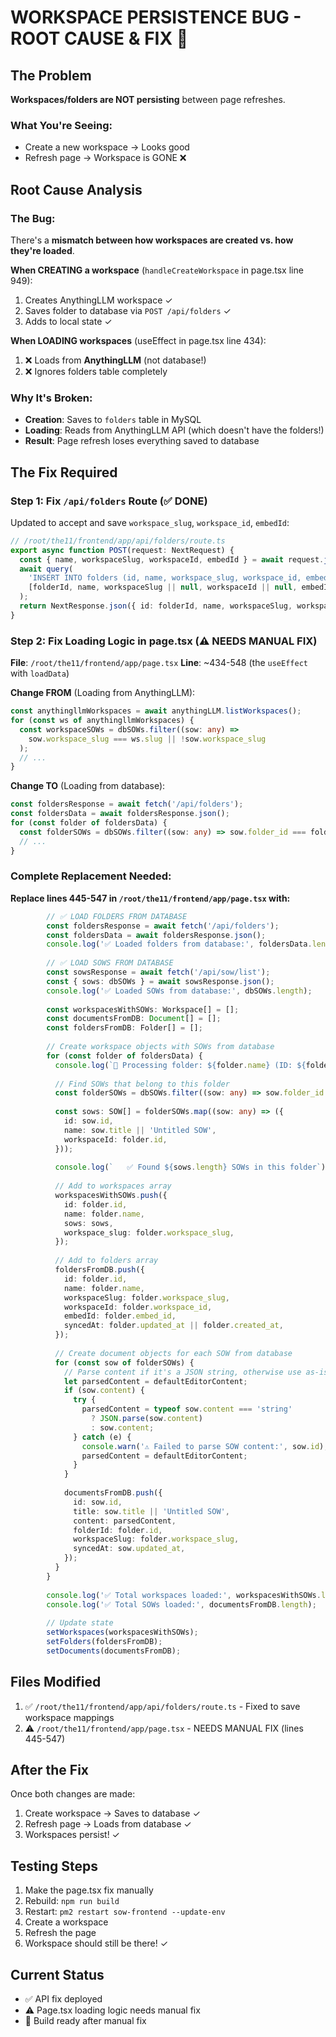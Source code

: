 # WORKSPACE PERSISTENCE BUG - ROOT CAUSE & FIX 🐛

## The Problem
**Workspaces/folders are NOT persisting** between page refreshes.

### What You're Seeing:
- Create a new workspace → Looks good
- Refresh page → Workspace is GONE ❌

## Root Cause Analysis

### The Bug:
There's a **mismatch between how workspaces are created vs. how they're loaded**.

**When CREATING a workspace** (`handleCreateWorkspace` in page.tsx line 949):
1. Creates AnythingLLM workspace ✓
2. Saves folder to database via `POST /api/folders` ✓
3. Adds to local state ✓

**When LOADING workspaces** (useEffect in page.tsx line 434):
1. ❌ Loads from **AnythingLLM** (not database!)
2. ❌ Ignores folders table completely

### Why It's Broken:
- **Creation**: Saves to `folders` table in MySQL
- **Loading**: Reads from AnythingLLM API (which doesn't have the folders!)
- **Result**: Page refresh loses everything saved to database

## The Fix Required

### Step 1: Fix `/api/folders` Route (✅ DONE)
Updated to accept and save `workspace_slug`, `workspace_id`, `embedId`:
```typescript
// /root/the11/frontend/app/api/folders/route.ts
export async function POST(request: NextRequest) {
  const { name, workspaceSlug, workspaceId, embedId } = await request.json();
  await query(
    'INSERT INTO folders (id, name, workspace_slug, workspace_id, embed_id) VALUES (?, ?, ?, ?, ?)',
    [folderId, name, workspaceSlug || null, workspaceId || null, embedId || null]
  );
  return NextResponse.json({ id: folderId, name, workspaceSlug, workspaceId, embedId });
}
```

### Step 2: Fix Loading Logic in page.tsx (⚠️ NEEDS MANUAL FIX)
**File**: `/root/the11/frontend/app/page.tsx`
**Line**: ~434-548 (the `useEffect` with `loadData`)

**Change FROM** (Loading from AnythingLLM):
```typescript
const anythingllmWorkspaces = await anythingLLM.listWorkspaces();
for (const ws of anythingllmWorkspaces) {
  const workspaceSOWs = dbSOWs.filter((sow: any) => 
    sow.workspace_slug === ws.slug || !sow.workspace_slug
  );
  // ...
}
```

**Change TO** (Loading from database):
```typescript
const foldersResponse = await fetch('/api/folders');
const foldersData = await foldersResponse.json();
for (const folder of foldersData) {
  const folderSOWs = dbSOWs.filter((sow: any) => sow.folder_id === folder.id);
  // ...
}
```

### Complete Replacement Needed:

**Replace lines 445-547 in `/root/the11/frontend/app/page.tsx` with:**

```typescript
        // ✅ LOAD FOLDERS FROM DATABASE
        const foldersResponse = await fetch('/api/folders');
        const foldersData = await foldersResponse.json();
        console.log('✅ Loaded folders from database:', foldersData.length);
        
        // ✅ LOAD SOWS FROM DATABASE
        const sowsResponse = await fetch('/api/sow/list');
        const { sows: dbSOWs } = await sowsResponse.json();
        console.log('✅ Loaded SOWs from database:', dbSOWs.length);
        
        const workspacesWithSOWs: Workspace[] = [];
        const documentsFromDB: Document[] = [];
        const foldersFromDB: Folder[] = [];
        
        // Create workspace objects with SOWs from database
        for (const folder of foldersData) {
          console.log(`📁 Processing folder: ${folder.name} (ID: ${folder.id})`);
          
          // Find SOWs that belong to this folder
          const folderSOWs = dbSOWs.filter((sow: any) => sow.folder_id === folder.id);
          
          const sows: SOW[] = folderSOWs.map((sow: any) => ({
            id: sow.id,
            name: sow.title || 'Untitled SOW',
            workspaceId: folder.id,
          }));
          
          console.log(`   ✅ Found ${sows.length} SOWs in this folder`);
          
          // Add to workspaces array
          workspacesWithSOWs.push({
            id: folder.id,
            name: folder.name,
            sows: sows,
            workspace_slug: folder.workspace_slug,
          });
          
          // Add to folders array
          foldersFromDB.push({
            id: folder.id,
            name: folder.name,
            workspaceSlug: folder.workspace_slug,
            workspaceId: folder.workspace_id,
            embedId: folder.embed_id,
            syncedAt: folder.updated_at || folder.created_at,
          });
          
          // Create document objects for each SOW from database
          for (const sow of folderSOWs) {
            // Parse content if it's a JSON string, otherwise use as-is
            let parsedContent = defaultEditorContent;
            if (sow.content) {
              try {
                parsedContent = typeof sow.content === 'string' 
                  ? JSON.parse(sow.content) 
                  : sow.content;
              } catch (e) {
                console.warn('⚠️ Failed to parse SOW content:', sow.id);
                parsedContent = defaultEditorContent;
              }
            }
            
            documentsFromDB.push({
              id: sow.id,
              title: sow.title || 'Untitled SOW',
              content: parsedContent,
              folderId: folder.id,
              workspaceSlug: folder.workspace_slug,
              syncedAt: sow.updated_at,
            });
          }
        }
        
        console.log('✅ Total workspaces loaded:', workspacesWithSOWs.length);
        console.log('✅ Total SOWs loaded:', documentsFromDB.length);
        
        // Update state
        setWorkspaces(workspacesWithSOWs);
        setFolders(foldersFromDB);
        setDocuments(documentsFromDB);
```

## Files Modified

1. ✅ `/root/the11/frontend/app/api/folders/route.ts` - Fixed to save workspace mappings
2. ⚠️ `/root/the11/frontend/app/page.tsx` - NEEDS MANUAL FIX (lines 445-547)

## After the Fix

Once both changes are made:
1. Create workspace → Saves to database ✓
2. Refresh page → Loads from database ✓
3. Workspaces persist! ✓

## Testing Steps

1. Make the page.tsx fix manually
2. Rebuild: `npm run build`
3. Restart: `pm2 restart sow-frontend --update-env`
4. Create a workspace
5. Refresh the page
6. Workspace should still be there! ✓

## Current Status

- ✅ API fix deployed
- ⚠️ Page.tsx loading logic needs manual fix
- 🔄 Build ready after manual fix
